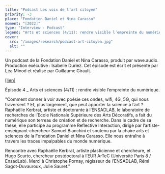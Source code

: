 ```yaml
---
title: "Podcast Les voix de l’art citoyen"
priority: -3
place: "Fondation Daniel et Nina Carasso"
moment: "[2022]"
type: "Interview - Podcast"
legend: "Arts et sciences (4/11): rendre visible l’empreinte du numérique."
cover:
  src: "/images/research/podcast-art-citoyen.jpg"
  alt: ""
---
```


Un podcast de la Fondation Daniel et Nina Carasso, produit par wave.audio. Production exécutive : Isabelle Duriez. Cet épisode est écrit et présenté par Léa Minod et réalisé par Guillaume Girault.

<a href="https://www.fondationcarasso.org/art-citoyen/podcast-les-voix-de-lart-citoyen/">[lien]</a>

Épisode 4 \_ Arts et sciences (4/11) : rendre visible l’empreinte du numérique.

"Comment donner à voir avec poésie ces ondes, wifi, 4G, 5G, qui nous traversent ? Et, plus largement, que peut apporter la science à l’art ? Raphaëlle Kerbrat, artiste et doctorante à l’ENSADLAB, le laboratoire de recherches de l’Ecole Nationale Supérieure des Arts Décoratifs, a fait du numérique son terreau de création et de recherche. Dans le cadre de sa thèse, elle participe au programme Reflective Interaction, dirigé par l’artiste-enseignant-chercheur Samuel Bianchini et soutenu par la chaire arts et sciences de la Fondation Daniel et Nina Carasso. Elle nous entraîne à travers les traces impalpables du monde numérique.

Rencontre avec Raphaëlle Kerbrat, artiste plasticienne et chercheure, et Hugo Scurto, chercheur postdoctoral à l’EUR ArTeC (Université Paris 8 / EnsadLab). Merci à Christophe Pornay, régisseur de l’ENSADLAB, Rémi Sagot-Duvauroux, Julie Sauret."
